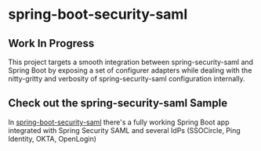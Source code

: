 # spring-boot-security-saml

## Work In Progress

This project targets a smooth integration between spring-security-saml and Spring Boot by exposing a set of configurer adapters while dealing with the nitty-gritty and verbosity of spring-security-saml configuration internally.

## Check out the spring-security-saml Sample

In [spring-boot-security-saml](spring-boot-security-saml) there's a fully working Spring Boot app integrated with Spring Security SAML and several IdPs (SSOCircle, Ping Identity, OKTA, OpenLogin)

